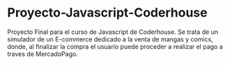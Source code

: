 # Proyecto-Javascript-Coderhouse
Proyecto Final para el curso de Javascript de Coderhouse. Se trata de un simulador de un E-commerce dedicado a la venta de mangas y comics, donde, al finalizar la compra el usuario puede proceder a realizar el pago a traves de MercadoPago.
